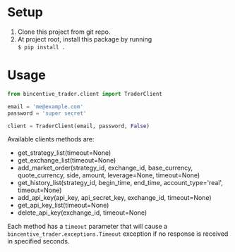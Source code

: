# Setup

1. Clone this project from git repo.
2. At project root, install this package by running  
   `$ pip install .`

# Usage

```python
from bincentive_trader.client import TraderClient

email = 'me@example.com'
password = 'super secret'

client = TraderClient(email, password, False)

```

Available clients methods are:
- get_strategy_list(timeout=None)
- get_exchange_list(timeout=None)
- add_market_order(strategy_id, exchange_id, base_currency, quote_currency, side, amount, leverage=None, timeout=None)
- get_history_list(strategy_id, begin_time, end_time, account_type='real', timeout=None)
- add_api_key(api_key, api_secret_key, exchange_id, timeout=None)
- get_api_key_list(timeout=None)
- delete_api_key(exchange_id, timeout=None)

Each method has a `timeout` parameter that will cause a `bincentive_trader.exceptions.Timeout`
exception if no response is received in specified seconds.


